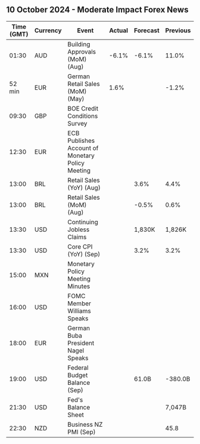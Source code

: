 ## 10 October 2024 - Moderate Impact Forex News

| Time (GMT) | Currency | Event | Actual | Forecast | Previous |
|------|----------|-------|--------|----------|----------|
| 01:30 | AUD | Building Approvals (MoM) (Aug) | -6.1% | -6.1% | 11.0% |
| 52 min | EUR | German Retail Sales (MoM) (May) | 1.6% |  | -1.2% |
| 09:30 | GBP | BOE Credit Conditions Survey |  |  |  |
| 12:30 | EUR | ECB Publishes Account of Monetary Policy Meeting |  |  |  |
| 13:00 | BRL | Retail Sales (YoY) (Aug) |  | 3.6% | 4.4% |
| 13:00 | BRL | Retail Sales (MoM) (Aug) |  | -0.5% | 0.6% |
| 13:30 | USD | Continuing Jobless Claims |  | 1,830K | 1,826K |
| 13:30 | USD | Core CPI (YoY) (Sep) |  | 3.2% | 3.2% |
| 15:00 | MXN | Monetary Policy Meeting Minutes |  |  |  |
| 16:00 | USD | FOMC Member Williams Speaks |  |  |  |
| 18:00 | EUR | German Buba President Nagel Speaks |  |  |  |
| 19:00 | USD | Federal Budget Balance (Sep) |  | 61.0B | -380.0B |
| 21:30 | USD | Fed's Balance Sheet |  |  | 7,047B |
| 22:30 | NZD | Business NZ PMI (Sep) |  |  | 45.8 |
